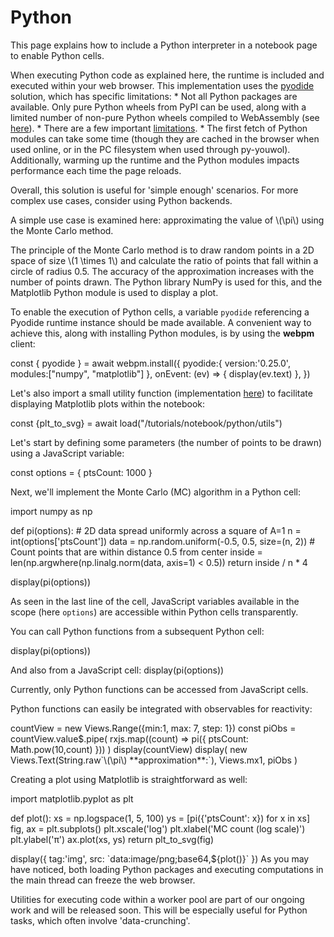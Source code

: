 # Python

This page explains how to include a Python interpreter in a notebook page to enable Python cells.

<note level='warning' label='Important'>
When executing Python code as explained here, the runtime is included and executed within your web browser.
This implementation uses the <a href="https://pyodide.org/en/stable/index.html" target="_blank">pyodide</a> solution,
which has specific limitations:
* Not all Python packages are available. Only pure Python wheels from PyPI can be used, along with a limited number 
of non-pure Python wheels compiled to WebAssembly (see <a href="" target="_blank">here</a>).
* There are a few important
<a href="https://pyodide.org/en/stable/usage/wasm-constraints.html" target="_blank">limitations</a>.
* The first fetch of Python modules can take some time (though they are cached in the browser when used online,
or in the PC filesystem when used through py-youwol). Additionally, warming up the runtime and the Python modules
impacts performance each time the page reloads.

Overall, this solution is useful for 'simple enough' scenarios. For more complex use cases, consider using Python backends.
</note>

A simple use case is examined here: approximating the value of \\(\pi\\) using the Monte Carlo method.

The principle of the Monte Carlo method is to draw random points in a 2D space of size \\(1 \times 1\\) and calculate
the ratio of points that fall within a circle of radius 0.5. The accuracy of the approximation increases with the 
number of points drawn.
The Python library NumPy is used for this, and the Matplotlib Python module is used to display a plot.

To enable the execution of Python cells, a variable `pyodide` referencing a Pyodide runtime instance should be made 
available. A convenient way to achieve this, along with installing Python modules, is by using the **webpm** client:
<js-cell>

const { pyodide } = await webpm.install({
    pyodide:{
        version:'0.25.0',
        modules:["numpy", "matplotlib"]
    },
    onEvent: (ev) => {
        display(ev.text)
    },
})
</js-cell>

Let's also import a small utility function (implementation [here](@nav/tutorials/notebook/python/utils)) to facilitate displaying Matplotlib plots within 
the notebook:

<js-cell>
const {plt_to_svg} = await load("/tutorials/notebook/python/utils")
</js-cell>



Let's start by defining some parameters (the number of points to be drawn) using a JavaScript variable:

<js-cell>
const options = { ptsCount: 1000 }
</js-cell>

Next, we'll implement the Monte Carlo (MC) algorithm in a Python cell:

<py-cell>
import numpy as np

def pi(options):
    # 2D data spread uniformly across a square of A=1
    n = int(options['ptsCount'])
    data = np.random.uniform(-0.5, 0.5, size=(n, 2))
    # Count points that are within distance 0.5 from center
    inside = len(np.argwhere(np.linalg.norm(data, axis=1) < 0.5))
    return inside / n * 4

display(pi(options))
</py-cell>

As seen in the last line of the cell, JavaScript variables available in the scope (here `options`) are accessible
within Python cells transparently.

You can call Python functions from a subsequent Python cell:

<py-cell>
display(pi(options))
</py-cell>

And also from a JavaScript cell:
<js-cell>
display(pi(options))
</js-cell>

<note level="warning" label="Important">
Currently, only Python functions can be accessed from JavaScript cells.
</note>

Python functions can easily be integrated with observables for reactivity:

<js-cell>
countView = new Views.Range({min:1, max: 7, step: 1})
const piObs = countView.value$.pipe(
    rxjs.map((count) => pi({ ptsCount: Math.pow(10,count) }))
)
display(countView)
display(
    new Views.Text(String.raw`\(\pi\) **approximation**:`), 
    Views.mx1,
    piObs
)
</js-cell>

Creating a plot using Matplotlib is straightforward as well:

<py-cell>
import matplotlib.pyplot as plt

def plot():
    xs = np.logspace(1, 5, 100)
    ys = [pi({'ptsCount': x}) for x in xs]
    fig, ax = plt.subplots()
    plt.xscale('log') 
    plt.xlabel('MC count (log scale)')
    plt.ylabel('π')
    ax.plot(xs, ys)
    return plt_to_svg(fig)

</py-cell>

<js-cell>
display({
    tag:'img',
    src: `data:image/png;base64,${plot()}`
})
</js-cell>

<note level="hint">
As you may have noticed, both loading Python packages and executing computations in the main thread can freeze 
the web browser.

Utilities for executing code within a worker pool are part of our ongoing work and will be released soon. 
This will be especially useful for Python tasks, which often involve 'data-crunching'.
</note>